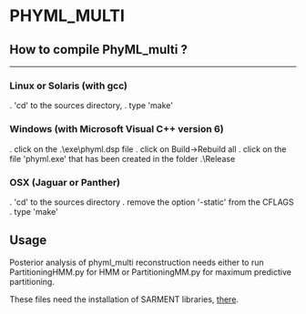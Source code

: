 # PHYML_MULTI


## How to compile PhyML_multi ?
**********************


### Linux or Solaris (with gcc)

. 'cd' to the sources directory,
. type 'make'


### Windows (with Microsoft Visual C++ version 6)

. click on the .\exe\phyml.dsp file
. click on Build->Rebuild all
. click on the file 'phyml.exe' that has been 
  created in the folder .\Release


### OSX (Jaguar or Panther)

. 'cd' to the sources directory
. remove the option '-static' from the CFLAGS
. type 'make'


## Usage

Posterior analysis of phyml_multi reconstruction needs either to run
PartitioningHMM.py for HMM or PartitioningMM.py for maximum
predictive partitioning.

These files need the installation of SARMENT libraries,
[there](https://github.com/lgueguen/SARMENT).


